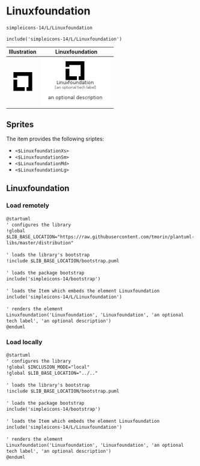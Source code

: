 # Linuxfoundation


```text
simpleicons-14/L/Linuxfoundation
```

```text
include('simpleicons-14/L/Linuxfoundation')
```



| Illustration | Linuxfoundation |
| :---: | :---: |
| ![illustration for Illustration](../../simpleicons-14/L/Linuxfoundation.png) | ![illustration for Linuxfoundation](../../simpleicons-14/L/Linuxfoundation.Local.png) |



## Sprites
The item provides the following sriptes:

- `<$LinuxfoundationXs>`
- `<$LinuxfoundationSm>`
- `<$LinuxfoundationMd>`
- `<$LinuxfoundationLg>`





## Linuxfoundation

### Load remotely
```plantuml
@startuml
' configures the library
!global $LIB_BASE_LOCATION="https://raw.githubusercontent.com/tmorin/plantuml-libs/master/distribution"

' loads the library's bootstrap
!include $LIB_BASE_LOCATION/bootstrap.puml

' loads the package bootstrap
include('simpleicons-14/bootstrap')

' loads the Item which embeds the element Linuxfoundation
include('simpleicons-14/L/Linuxfoundation')

' renders the element
Linuxfoundation('Linuxfoundation', 'Linuxfoundation', 'an optional tech label', 'an optional description')
@enduml
```

### Load locally
```plantuml
@startuml
' configures the library
!global $INCLUSION_MODE="local"
!global $LIB_BASE_LOCATION="../.."

' loads the library's bootstrap
!include $LIB_BASE_LOCATION/bootstrap.puml

' loads the package bootstrap
include('simpleicons-14/bootstrap')

' loads the Item which embeds the element Linuxfoundation
include('simpleicons-14/L/Linuxfoundation')

' renders the element
Linuxfoundation('Linuxfoundation', 'Linuxfoundation', 'an optional tech label', 'an optional description')
@enduml
```

